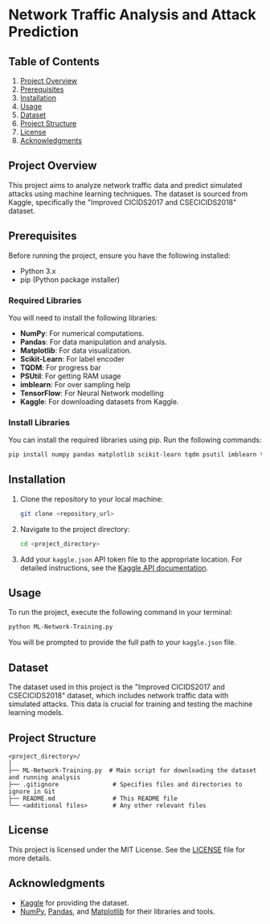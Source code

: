 # Network Traffic Analysis and Attack Prediction

## Table of Contents
1. [Project Overview](#project-overview)
2. [Prerequisites](#prerequisites)
3. [Installation](#installation)
4. [Usage](#usage)
5. [Dataset](#dataset)
6. [Project Structure](#project-structure)
7. [License](#license)
8. [Acknowledgments](#acknowledgments)

## Project Overview
This project aims to analyze network traffic data and predict simulated attacks using machine learning techniques. The dataset is sourced from Kaggle, specifically the "Improved CICIDS2017 and CSECICIDS2018" dataset.

## Prerequisites
Before running the project, ensure you have the following installed:

- Python 3.x
- pip (Python package installer)

### Required Libraries
You will need to install the following libraries:

- **NumPy**: For numerical computations.
- **Pandas**: For data manipulation and analysis.
- **Matplotlib**: For data visualization.
- **Scikit-Learn**: For label encoder
- **TQDM**: For progress bar
- **PSUtil**: For getting RAM usage
- **imblearn**: For over sampling help
- **TensorFlow**: For Neural Network modelling
- **Kaggle**: For downloading datasets from Kaggle.

### Install Libraries
You can install the required libraries using pip. Run the following commands:

```bash
pip install numpy pandas matplotlib scikit-learn tqdm psutil imblearn tensorflow kaggle
```

## Installation
1. Clone the repository to your local machine:

   ```bash
   git clone <repository_url>
   ```

2. Navigate to the project directory:

   ```bash
   cd <project_directory>
   ```

3. Add your `kaggle.json` API token file to the appropriate location. For detailed instructions, see the [Kaggle API documentation](https://www.kaggle.com/docs/api).

## Usage
To run the project, execute the following command in your terminal:

```bash
python ML-Network-Training.py
```

You will be prompted to provide the full path to your `kaggle.json` file.

## Dataset
The dataset used in this project is the "Improved CICIDS2017 and CSECICIDS2018" dataset, which includes network traffic data with simulated attacks. This data is crucial for training and testing the machine learning models.

## Project Structure
```
<project_directory>/
│
├── ML-Network-Training.py  # Main script for downloading the dataset and running analysis
├── .gitignore               # Specifies files and directories to ignore in Git
├── README.md                # This README file
└── <additional files>       # Any other relevant files
```

## License
This project is licensed under the MIT License. See the [LICENSE](LICENSE.txt) file for more details.

## Acknowledgments
- [Kaggle](https://www.kaggle.com/) for providing the dataset.
- [NumPy](https://numpy.org/), [Pandas](https://pandas.pydata.org/), and [Matplotlib](https://matplotlib.org/) for their libraries and tools.